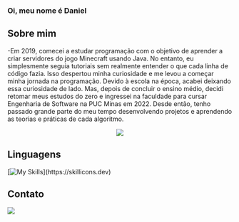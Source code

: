 ### Oi, meu nome é Daniel

## Sobre mim

-Em 2019, comecei a estudar programação com o objetivo de aprender a criar servidores do jogo Minecraft usando Java. No entanto, eu simplesmente seguia tutoriais sem realmente entender o que cada linha de código fazia. Isso despertou minha curiosidade e me levou a começar minha jornada na programação. Devido à escola na época, acabei deixando essa curiosidade de lado. Mas, depois de concluir o ensino médio, decidi retomar meus estudos do zero e ingressei na faculdade para cursar Engenharia de Software na PUC Minas em 2022. Desde então, tenho passado grande parte do meu tempo desenvolvendo projetos e aprendendo as teorias e práticas de cada algoritmo.

<p align="center"> <img src=https://github-readme-stats.vercel.app/api/top-langs/?username=DanielStevam&layout=compact&langs_count=8&theme=gotham /> </p>
  
## Linguagens

[![My Skills](https://skillicons.dev/icons?i=java,spring,js,css,html,git,mongodb,c,)](https://skillicons.dev)
  
 ## Contato
  
  <a href = "mailto:danielestevam282@gmail.com"><img src="https://img.shields.io/badge/-Gmail-%23333?style=for-the-badge&logo=gmail&logoColor=white" target="_blank"></a>
  
  
